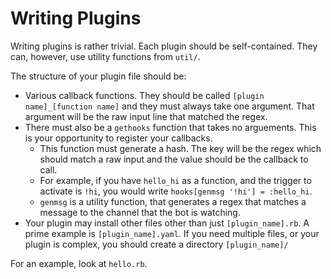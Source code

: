 Writing Plugins
===============

Writing plugins is rather trivial. Each plugin should be self-contained. They can, however, use utility functions from `util/`.

The structure of your plugin file should be:
- Various callback functions. They should be called `[plugin name]_[function name]` and they must always take one argument. That argument will be the raw input line that matched the regex.
- There must also be a `gethooks` function that takes no arguements. This is your opportunity to register your callbacks.
    - This function must generate a hash. The key will be the regex which should match a raw input and the value should be the callback to call.
    - For example, if you have `hello_hi` as a function, and the trigger to activate is `!hi`, you would write `hooks[genmsg '!hi'] = :hello_hi`.
    - `genmsg` is a utility function, that generates a regex that matches a message to the channel that the bot is watching.
- Your plugin may install other files other than just `[plugin_name].rb`. A prime example is `[plugin_name].yaml`. If you need multiple files, or your plugin is complex, you should create a directory `[plugin_name]/`

For an example, look at `hello.rb`.
